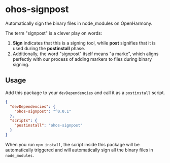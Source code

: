 # ohos-signpost
Automatically sign the binary files in node\_modules on OpenHarmony.

The term "signpost" is a clever play on words:
1. **Sign** indicates that this is a signing tool, while **post** signifies that it is used during the **postinstall** phase.
2. Additionally, the word "signpost" itself means "a marke", which aligns perfectly with our process of adding markers to files during binary signing.

## Usage

Add this package to your `devDependencies` and call it as a `postinstall` script.
```json
{
  "devDependencies": {
    "ohos-signpost": "^0.0.1"
  },
  "scripts": {
    "postinstall": "ohos-signpost"
  }
}
```

When you run `npm install`, the script inside this package will be automatically triggered and will automatically sign all the binary files in `node_modules`.
